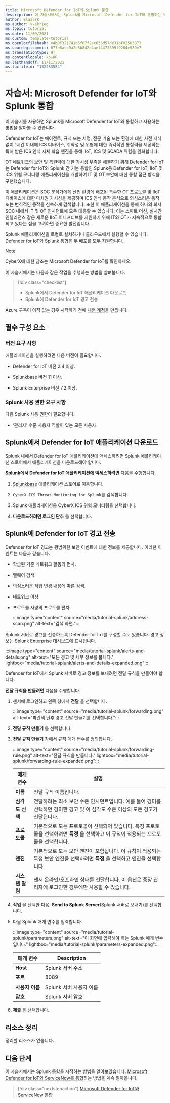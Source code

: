```yaml
---
title: Microsoft Defender for IoT와 Splunk 통합
description: 이 자습서에서는 Splunk를 Microsoft Defender for IoT와 통합하는 방법을 알아봅니다.
author: ElazarK
ms.author: v-ekrieg
ms.topic: tutorial
ms.date: 11/09/2021
ms.custom: template-tutorial
ms.openlocfilehash: e4b0f321741d6f07f2ac636d57de31bf02503877
ms.sourcegitcommit: 677e8acc9a2e8b842e4aef4472599f9264e989e7
ms.translationtype: HT
ms.contentlocale: ko-KR
ms.lasthandoff: 11/11/2021
ms.locfileid: "132283584"
---
```

# <a name="tutorial-integrate-splunk-with-microsoft-defender-for-iot"></a>자습서: Microsoft Defender for IoT와 Splunk 통합

이 자습서를 사용하면 Splunk를 Microsoft Defender for IoT와 통합하고 사용하는 방법을 알아볼 수 있습니다.

Defender for IoT는 에이전트, 규칙 또는 서명, 전문 기술 또는 환경에 대한 사전 지식 없이 1시간 이내에 ICS 디바이스, 취약성 및 위협에 대한 즉각적인 통찰력을 제공하는 특허 받은 ICS 인식 자체 학습 엔진을 통해 IIoT, ICS 및 SCADA 위험을 완화합니다.

OT 네트워크의 보안 및 복원력에 대한 가시성 부족을 해결하기 위해 Defender for IoT는 Defender for IoT와 Splunk 간 기본 통합인 Splunk용 Defender for IoT, IIoT 및 ICS 위협 모니터링 애플리케이션을 개발하여 IT 및 OT 보안에 대한 통합 접근 방식을 구현했습니다.

이 애플리케이션은 SOC 분석가에게 산업 환경에 배포된 특수한 OT 프로토콜 및 IIoT 디바이스에 대한 다차원 가시성을 제공하며 ICS 인식 동작 분석으로 의심스러운 동작 또는 변칙적인 동작을 신속하게 검색합니다. 또한 이 애플리케이션을 통해 하나의 회사 SOC 내에서 IT 및 OT 인시던트에 모두 대응할 수 있습니다. 이는 스마트 머신, 실시간 인텔리전스 같은 새로운 IIoT 이니셔티브를 지원하기 위해 IT와 OT가 지속적으로 통합되고 있다는 점을 고려하면 중요한 발전입니다.

Splunk 애플리케이션을 로컬로 설치하거나 클라우드에서 실행할 수 있습니다. Defender for IoT와 Splunk 통합은 두 배포를 모두 지원합니다.

> [!Note]
> CyberX에 대한 참조는 Microsoft Defender for IoT를 확인하세요.

이 자습서에서는 다음과 같은 작업을 수행하는 방법을 살펴봅니다.

> [!div class="checklist"]
> * Splunk에서 Defender for IoT 애플리케이션 다운로드
> * Splunk에 Defender for IoT 경고 전송

Azure 구독이 아직 없는 경우 시작하기 전에 [체험 계정](https://azure.microsoft.com/free/?WT.mc_id=A261C142F)을 만듭니다.

## <a name="prerequisites"></a>필수 구성 요소

### <a name="version-requirements"></a>버전 요구 사항

애플리케이션을 실행하려면 다음 버전이 필요합니다.

- Defender for IoT 버전 2.4 이상.

- Splunkbase 버전 11 이상.

- Splunk Enterprise 버전 7.2 이상.

### <a name="splunk-permission-requirements"></a>Splunk 사용 권한 요구 사항

다음 Splunk 사용 권한이 필요합니다.

- ‘관리자’ 수준 사용자 역할이 있는 모든 사용자

## <a name="download-the-defender-for-iot-application-in-splunk"></a>Splunk에서 Defender for IoT 애플리케이션 다운로드

Splunk 내에서 Defender for IoT 애플리케이션에 액세스하려면 Splunk 애플리케이션 스토어에서 애플리케이션을 다운로드해야 합니다.

**Splunk에서 Defender for IoT 애플리케이션에 액세스하려면** 다음을 수행합니다.

1. [Splunkbase](https://splunkbase.splunk.com/) 애플리케이션 스토어로 이동합니다.

1. `CyberX ICS Threat Monitoring for Splunk`를 검색합니다.

1. Splunk 애플리케이션용 CyberX ICS 위협 모니터링을 선택합니다.

1. **다운로드하려면 로그인 단추** 를 선택합니다.

## <a name="send-defender-for-iot-alerts-to-splunk"></a>Splunk에 Defender for IoT 경고 전송

Defender for IoT 경고는 광범위한 보안 이벤트에 대한 정보를 제공합니다. 이러한 이벤트는 다음과 같습니다.

- 학습된 기준 네트워크 활동의 편차.

- 맬웨어 검색.

- 의심스러운 작업 변경 내용에 따른 검색.

- 네트워크 이상.

- 프로토콜 사양의 프로토콜 편차.

    :::image type="content" source="media/tutorial-splunk/address-scan.png" alt-text="검색 화면.":::

Splunk 서버로 경고를 전송하도록 Defender for IoT를 구성할 수도 있습니다. 경고 정보는 Splunk Enterprise 대시보드에 표시됩니다.

:::image type="content" source="media/tutorial-splunk/alerts-and-details.png" alt-text="모든 경고 및 세부 정보를 봅니다." lightbox="media/tutorial-splunk/alerts-and-details-expanded.png":::

Defender for IoT에서 Splunk 서버로 경고 정보를 보내려면 전달 규칙을 만들어야 합니다.

**전달 규칙을 만들려면** 다음을 수행합니다.

1. 센서에 로그인하고 왼쪽 창에서 **전달** 을 선택합니다.

    :::image type="content" source="media/tutorial-splunk/forwarding.png" alt-text="파란색 단추 경고 전달 만들기를 선택합니다.":::

1. **전달 규칙 만들기** 를 선택합니다.

1. **전달 규칙 만들기** 창에서 규칙 매개 변수를 정의합니다.

    :::image type="content" source="media/tutorial-splunk/forwarding-rule.png" alt-text="전달 규칙을 만듭니다." lightbox="media/tutorial-splunk/forwarding-rule-expanded.png":::

    | 매개 변수 | 설명 |
    |--|--|
    | **이름** | 전달 규칙 이름입니다. |
    | **심각도 선택** | 전달하려는 최소 보안 수준 인시던트입니다. 예를 들어 경미를 선택하면 경미한 경고 및 이 심각도 수준 이상의 모든 경고가 전달됩니다. |
    | **프로토콜** | 기본적으로 모든 프로토콜이 선택되어 있습니다. 특정 프로토콜을 선택하려면 **특정** 을 선택하고 이 규칙이 적용되는 프로토콜을 선택합니다. |
    | **엔진** | 기본적으로 모든 보안 엔진이 포함됩니다. 이 규칙이 적용되는 특정 보안 엔진을 선택하려면 **특정** 을 선택하고 엔진을 선택합니다. |
    | **시스템 알림** | 센서 온라인/오프라인 상태를 전달합니다. 이 옵션은 중앙 관리자에 로그인한 경우에만 사용할 수 있습니다. |

1. **작업** 을 선택한 다음, **Send to Splunk Server**(Splunk 서버로 보내기)를 선택합니다.

1. 다음 Splunk 매개 변수를 입력합니다.

    :::image type="content" source="media/tutorial-splunk/parameters.png" alt-text="이 화면에 입력해야 하는 Splunk 매개 변수입니다." lightbox="media/tutorial-splunk/parameters-expanded.png":::

    | 매개 변수 | Description |
    |--|--|
    | **Host** | Splunk 서버 주소 |
    | **포트** | 8089 |
    | **사용자 이름** | Splunk 서버 사용자 이름 |
    | **암호** | Splunk 서버 암호 |

1. **제출** 을 선택합니다.

## <a name="clean-up-resources"></a>리소스 정리

정리할 리소스가 없습니다.

## <a name="next-steps"></a>다음 단계

이 자습서에서는 Splunk 통합을 시작하는 방법을 알아보았습니다. [Microsoft Defender for IoT와 ServiceNow를 통합](tutorial-servicenow.md)하는 방법을 계속 알아봅니다.

> [!div class="nextstepaction"]
> [Microsoft Defender for IoT와 ServiceNow 통합](tutorial-servicenow.md)
